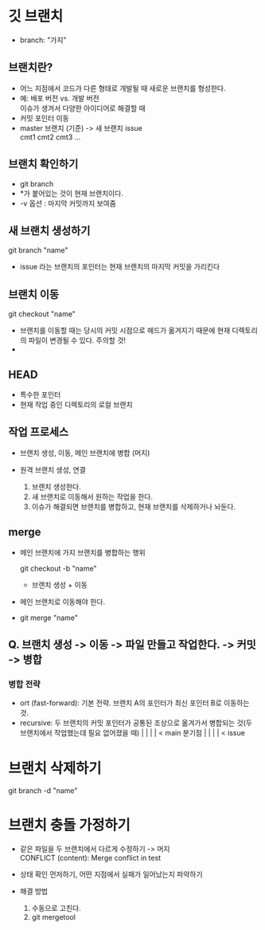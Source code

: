 # 깃 브랜치
- branch: "가지"

## 브랜치란?
- 어느 지점에서 코드가 다른 형태로 개발될 때 새로운 브랜치를 형성한다.
- 예: 배포 버전 vs. 개발 버전
  <br>이슈가 생겨서 다양한 아이디어로 해결할 때
- 커밋 포인터 이동
- master 브랜치 (기준) -> 새 브랜치 issue
  <br>cmt1 cmt2 cmt3 ...

## 브랜치 확인하기
- git branch
- *가 붙어있는 것이 현재 브랜치이다.
- -v 옵션 : 마지막 커밋까지 보여줌

## 새 브랜치 생성하기
git branch "name"

- issue 라는 브랜치의 포인터는 현재 브랜치의 마지막 커밋을 가리킨다

## 브랜치 이동
git checkout "name"

- 브랜치를 이동할 때는 당시의 커밋 시점으로 헤드가 옮겨지기 때문에 현재 디렉토리의 파일이 변경될 수 있다. 주의할 것!
- 
## HEAD
- 특수한 포인터
- 현재 작업 중인 디렉토리의 로컬 브랜치

## 작업 프로세스
- 브랜치 생성, 이동, 메인 브랜치에 병합 (머지)
- 원격 브랜치 생성, 연결

  1. 브랜치 생성한다.
  2. 새 브랜치로 이동해서 원하는 작업을 한다.
  3. 이슈가 해결되면 브랜치를 병합하고, 현재 브랜치를 삭제하거나 놔둔다.

## merge
- 메인 브랜치에 가지 브랜치를 병합하는 행위

  git checkout -b "name"

  - 브랜치 생성 + 이동

- 메인 브랜치로 이동해야 한다.
- git merge "name"

## Q. 브랜치 생성 -> 이동 -> 파일 만들고 작업한다. -> 커밋 -> 병합

### 병합 전략
- ort (fast-forward): 기본 전략. 브랜치 A의 포인터가 최신 포인터 B로 이동하는 것.
- recursive: 두 브랜치의 커밋 포인터가 공통된 조상으로 옮겨가서 병합되는 것(두 브랜치에서 작업했는데 필요 없어졌을 때)
  | | | | < main
  분기점
  |
    | | | < issue

# 브랜치 삭제하기
git branch -d "name"

# 브랜치 충돌 가정하기
- 같은 파일을 두 브랜치에서 다르게 수정하기 -> 머지
  <br>CONFLICT (content): Merge conflict in test

- 상태 확인 먼저하기, 어떤 지점에서 실패가 일어났는지 파악하기
- 해결 방법
  1. 수동으로 고친다.
  2. git mergetool